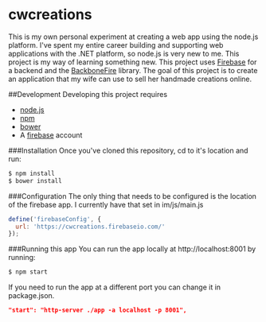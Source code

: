 cwcreations
===========
This is my own personal experiment at creating a web app using the node.js platform. I've spent my entire career building and supporting web applications with the .NET platform, so node.js is very new to me. This project is my way of learning something new. This project uses [Firebase](http://www.firebase.com) for a backend and the [BackboneFire](https://www.firebase.com/docs/web/libraries/backbone/quickstart.html) library. The goal of this project is to create an application that my wife can use to sell her handmade creations online.

##Development
Developing this project requires
* [node.js](http://nodejs.org/)
* [npm](http://blog.npmjs.org/post/85484771375/how-to-install-npm)
* [bower](http://bower.io)
* A [firebase](http://www.firebase.com) account

###Installation
Once you've cloned this repository, cd to it's location and run:

```bash
$ npm install
$ bower install
```

###Configuration
The only thing that needs to be configured is the location of the firebase app. I currently have that set in im/js/main.js

```javascript
define('firebaseConfig', {
  url: 'https://cwcreations.firebaseio.com/'
});
```

###Running this app
You can run the app locally at http://localhost:8001 by running:
```bash
$ npm start
```

If you need to run the app at a different port you can change it in package.json.
```json
"start": "http-server ./app -a localhost -p 8001",
```
